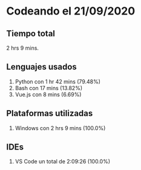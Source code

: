# Codeando el 21/09/2020

## Tiempo total
2 hrs 9 mins.

## Lenguajes usados
1. Python con 1 hr 42 mins (79.48%)
1. Bash con 17 mins (13.82%)
1. Vue.js con 8 mins (6.69%)

## Plataformas utilizadas
1. Windows con 2 hrs 9 mins (100.0%)

## IDEs
1. VS Code un total de 2:09:26 (100.0%)
